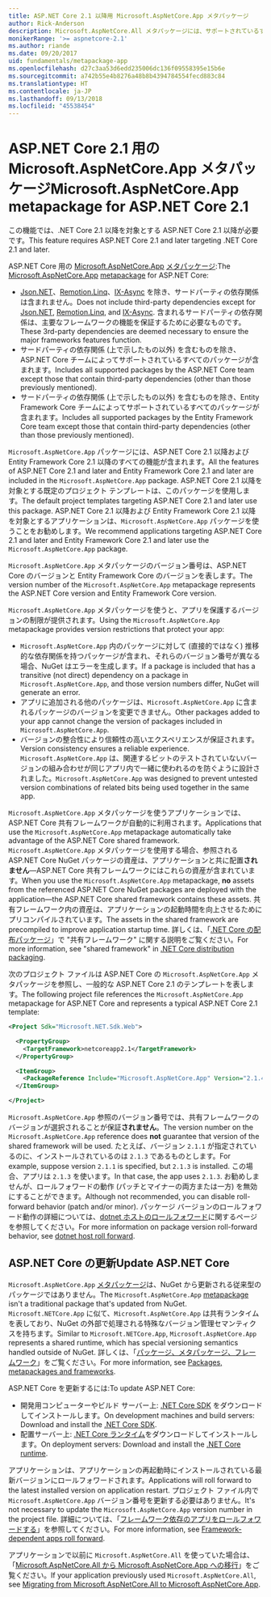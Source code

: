 ```yaml
---
title: ASP.NET Core 2.1 以降用 Microsoft.AspNetCore.App メタパッケージ
author: Rick-Anderson
description: Microsoft.AspNetCore.All メタパッケージには、サポートされているすべての ASP.NET Core および Entity Framework Core パッケージが含まれています。
monikerRange: '>= aspnetcore-2.1'
ms.author: riande
ms.date: 09/20/2017
uid: fundamentals/metapackage-app
ms.openlocfilehash: d27c3aa53d6edd235006dc136f09558395e15b6e
ms.sourcegitcommit: a742b55e4b8276a48b8b4394784554fecd883c84
ms.translationtype: HT
ms.contentlocale: ja-JP
ms.lasthandoff: 09/13/2018
ms.locfileid: "45538454"
---
```

# <a name="microsoftaspnetcoreapp-metapackage-for-aspnet-core-21"></a><span data-ttu-id="d7465-103">ASP.NET Core 2.1 用の Microsoft.AspNetCore.App メタパッケージ</span><span class="sxs-lookup"><span data-stu-id="d7465-103">Microsoft.AspNetCore.App metapackage for ASP.NET Core 2.1</span></span>

<span data-ttu-id="d7465-104">この機能では、.NET Core 2.1 以降を対象とする ASP.NET Core 2.1 以降が必要です。</span><span class="sxs-lookup"><span data-stu-id="d7465-104">This feature requires ASP.NET Core 2.1 and later targeting .NET Core 2.1 and later.</span></span>

<span data-ttu-id="d7465-105">ASP.NET Core 用の [Microsoft.AspNetCore.App](https://www.nuget.org/packages/Microsoft.AspNetCore.App) [メタパッケージ](/dotnet/core/packages#metapackages):</span><span class="sxs-lookup"><span data-stu-id="d7465-105">The [Microsoft.AspNetCore.App](https://www.nuget.org/packages/Microsoft.AspNetCore.App) [metapackage](/dotnet/core/packages#metapackages) for ASP.NET Core:</span></span>

* <span data-ttu-id="d7465-106">[Json.NET](https://www.nuget.org/packages/Newtonsoft.Json/)、[Remotion.Linq](https://www.nuget.org/packages/Remotion.Linq/)、[IX-Async](https://www.nuget.org/packages/System.Interactive.Async/) を除き、サードパーティの依存関係は含まれません。</span><span class="sxs-lookup"><span data-stu-id="d7465-106">Does not include third-party dependencies except for [Json.NET](https://www.nuget.org/packages/Newtonsoft.Json/), [Remotion.Linq](https://www.nuget.org/packages/Remotion.Linq/), and [IX-Async](https://www.nuget.org/packages/System.Interactive.Async/).</span></span> <span data-ttu-id="d7465-107">含まれるサードパーティの依存関係は、主要なフレームワークの機能を保証するために必要なものです。</span><span class="sxs-lookup"><span data-stu-id="d7465-107">These 3rd-party dependencies are deemed necessary to ensure the major frameworks features function.</span></span>
* <span data-ttu-id="d7465-108">サードパーティの依存関係 (上で示したもの以外) を含むものを除き、ASP.NET Core チームによってサポートされているすべてのパッケージが含まれます。</span><span class="sxs-lookup"><span data-stu-id="d7465-108">Includes all supported packages by the ASP.NET Core team except those that contain third-party dependencies (other than those previously mentioned).</span></span>
* <span data-ttu-id="d7465-109">サードパーティの依存関係 (上で示したもの以外) を含むものを除き、Entity Framework Core チームによってサポートされているすべてのパッケージが含まれます。</span><span class="sxs-lookup"><span data-stu-id="d7465-109">Includes all supported packages by the Entity Framework Core team except those that contain third-party dependencies (other than those previously mentioned).</span></span>

<span data-ttu-id="d7465-110">`Microsoft.AspNetCore.App` パッケージには、ASP.NET Core 2.1 以降および Entity Framework Core 2.1 以降のすべての機能が含まれます。</span><span class="sxs-lookup"><span data-stu-id="d7465-110">All the features of ASP.NET Core 2.1 and later and Entity Framework Core 2.1 and later are included in the `Microsoft.AspNetCore.App` package.</span></span> <span data-ttu-id="d7465-111">ASP.NET Core 2.1 以降を対象とする既定のプロジェクト テンプレートは、このパッケージを使用します。</span><span class="sxs-lookup"><span data-stu-id="d7465-111">The default project templates targeting ASP.NET Core 2.1 and later use this package.</span></span> <span data-ttu-id="d7465-112">ASP.NET Core 2.1 以降および Entity Framework Core 2.1 以降を対象とするアプリケーションは、`Microsoft.AspNetCore.App` パッケージを使うことをお勧めします。</span><span class="sxs-lookup"><span data-stu-id="d7465-112">We recommend applications targeting ASP.NET Core 2.1 and later and Entity Framework Core 2.1 and later use the `Microsoft.AspNetCore.App` package.</span></span>

<span data-ttu-id="d7465-113">`Microsoft.AspNetCore.App` メタパッケージのバージョン番号は、ASP.NET Core のバージョンと Entity Framework Core のバージョンを表します。</span><span class="sxs-lookup"><span data-stu-id="d7465-113">The version number of the `Microsoft.AspNetCore.App` metapackage represents the ASP.NET Core version and Entity Framework Core version.</span></span>

<span data-ttu-id="d7465-114">`Microsoft.AspNetCore.App` メタパッケージを使うと、アプリを保護するバージョンの制限が提供されます。</span><span class="sxs-lookup"><span data-stu-id="d7465-114">Using the `Microsoft.AspNetCore.App` metapackage provides version restrictions that protect your app:</span></span>

* <span data-ttu-id="d7465-115">`Microsoft.AspNetCore.App` 内のパッケージに対して (直接的ではなく) 推移的な依存関係を持つパッケージが含まれ、それらのバージョン番号が異なる場合、NuGet はエラーを生成します。</span><span class="sxs-lookup"><span data-stu-id="d7465-115">If a package is included that has a transitive (not direct) dependency on a package in `Microsoft.AspNetCore.App`, and those version numbers differ, NuGet will generate an error.</span></span>
* <span data-ttu-id="d7465-116">アプリに追加される他のパッケージは、`Microsoft.AspNetCore.App` に含まれるパッケージのバージョンを変更できません。</span><span class="sxs-lookup"><span data-stu-id="d7465-116">Other packages added to your app cannot change the version of packages included in `Microsoft.AspNetCore.App`.</span></span>
* <span data-ttu-id="d7465-117">バージョンの整合性により信頼性の高いエクスペリエンスが保証されます。</span><span class="sxs-lookup"><span data-stu-id="d7465-117">Version consistency ensures a reliable experience.</span></span> <span data-ttu-id="d7465-118">`Microsoft.AspNetCore.App` は、関連するビットのテストされていないバージョンの組み合わせが同じアプリ内で一緒に使われるのを防ぐように設計されました。</span><span class="sxs-lookup"><span data-stu-id="d7465-118">`Microsoft.AspNetCore.App` was designed to prevent untested version combinations of related bits being used together in the same app.</span></span>

<span data-ttu-id="d7465-119">`Microsoft.AspNetCore.App` メタパッケージを使うアプリケーションでは、ASP.NET Core 共有フレームワークが自動的に利用されます。</span><span class="sxs-lookup"><span data-stu-id="d7465-119">Applications that use the `Microsoft.AspNetCore.App` metapackage automatically take advantage of the ASP.NET Core shared framework.</span></span> <span data-ttu-id="d7465-120">`Microsoft.AspNetCore.App` メタパッケージを使用する場合、参照される ASP.NET Core NuGet パッケージの資産は、アプリケーションと共に配置**されません**&mdash;ASP.NET Core 共有フレームワークにはこれらの資産が含まれています。</span><span class="sxs-lookup"><span data-stu-id="d7465-120">When you use the `Microsoft.AspNetCore.App` metapackage, **no** assets from the referenced ASP.NET Core NuGet packages are deployed with the application&mdash;the ASP.NET Core shared framework contains these assets.</span></span> <span data-ttu-id="d7465-121">共有フレームワーク内の資産は、アプリケーションの起動時間を向上させるためにプリコンパイルされています。</span><span class="sxs-lookup"><span data-stu-id="d7465-121">The assets in the shared framework are precompiled to improve application startup time.</span></span> <span data-ttu-id="d7465-122">詳しくは、「[.NET Core の配布パッケージ](/dotnet/core/build/distribution-packaging)」で "共有フレームワーク" に関する説明をご覧ください。</span><span class="sxs-lookup"><span data-stu-id="d7465-122">For more information, see "shared framework" in [.NET Core distribution packaging](/dotnet/core/build/distribution-packaging).</span></span>

<span data-ttu-id="d7465-123">次のプロジェクト ファイルは ASP.NET Core の `Microsoft.AspNetCore.App` メタパッケージを参照し、一般的な ASP.NET Core 2.1 のテンプレートを表します。</span><span class="sxs-lookup"><span data-stu-id="d7465-123">The following project file references the `Microsoft.AspNetCore.App` metapackage for ASP.NET Core and represents a typical ASP.NET Core 2.1 template:</span></span>

```xml
<Project Sdk="Microsoft.NET.Sdk.Web">

  <PropertyGroup>
    <TargetFramework>netcoreapp2.1</TargetFramework>
  </PropertyGroup>

  <ItemGroup>
    <PackageReference Include="Microsoft.AspNetCore.App" Version="2.1.4" />
  </ItemGroup>

</Project>
```

<span data-ttu-id="d7465-124">`Microsoft.AspNetCore.App` 参照のバージョン番号では、共有フレームワークのバージョンが選択されることが保証**されません**。</span><span class="sxs-lookup"><span data-stu-id="d7465-124">The version number on the `Microsoft.AspNetCore.App` reference does **not** guarantee that version of the shared framework will be used.</span></span> <span data-ttu-id="d7465-125">たとえば、バージョン `2.1.1` が指定されているのに、インストールされているのは `2.1.3` であるものとします。</span><span class="sxs-lookup"><span data-stu-id="d7465-125">For example, suppose version `2.1.1` is specified, but `2.1.3` is installed.</span></span> <span data-ttu-id="d7465-126">この場合、アプリは `2.1.3` を使います。</span><span class="sxs-lookup"><span data-stu-id="d7465-126">In that case, the app uses `2.1.3`.</span></span> <span data-ttu-id="d7465-127">お勧めしませんが、ロールフォワードの動作 (パッチとマイナーの両方または一方) を無効にすることができます。</span><span class="sxs-lookup"><span data-stu-id="d7465-127">Although not recommended, you can disable roll-forward behavior (patch and/or minor).</span></span> <span data-ttu-id="d7465-128">パッケージ バージョンのロールフォワード動作の詳細については、[dotnet ホストのロールフォワード](https://github.com/dotnet/core-setup/blob/master/Documentation/design-docs/roll-forward-on-no-candidate-fx.md)に関するページを参照してください。</span><span class="sxs-lookup"><span data-stu-id="d7465-128">For more information on package version roll-forward behavior, see [dotnet host roll forward](https://github.com/dotnet/core-setup/blob/master/Documentation/design-docs/roll-forward-on-no-candidate-fx.md).</span></span>

## <a name="update-aspnet-core"></a><span data-ttu-id="d7465-129">ASP.NET Core の更新</span><span class="sxs-lookup"><span data-stu-id="d7465-129">Update ASP.NET Core</span></span>

<span data-ttu-id="d7465-130">`Microsoft.AspNetCore.App` [メタパッケージ](/dotnet/core/packages#metapackages)は、NuGet から更新される従来型のパッケージではありません。</span><span class="sxs-lookup"><span data-stu-id="d7465-130">The `Microsoft.AspNetCore.App` [metapackage](/dotnet/core/packages#metapackages) isn't a traditional package that's updated from NuGet.</span></span> <span data-ttu-id="d7465-131">`Microsoft.NETCore.App` に似て、`Microsoft.AspNetCore.App` は共有ランタイムを表しており、NuGet の外部で処理される特殊なバージョン管理セマンティクスを持ちます。</span><span class="sxs-lookup"><span data-stu-id="d7465-131">Similar to `Microsoft.NETCore.App`, `Microsoft.AspNetCore.App` represents a shared runtime, which has special versioning semantics handled outside of NuGet.</span></span> <span data-ttu-id="d7465-132">詳しくは、「[パッケージ、メタパッケージ、フレームワーク](/dotnet/core/packages)」をご覧ください。</span><span class="sxs-lookup"><span data-stu-id="d7465-132">For more information, see [Packages, metapackages and frameworks](/dotnet/core/packages).</span></span>

<span data-ttu-id="d7465-133">ASP.NET Core を更新するには:</span><span class="sxs-lookup"><span data-stu-id="d7465-133">To update ASP.NET Core:</span></span>

* <span data-ttu-id="d7465-134">開発用コンピューターやビルド サーバー上: [.NET Core SDK](https://www.microsoft.com/net/download) をダウンロードしてインストールします。</span><span class="sxs-lookup"><span data-stu-id="d7465-134">On development machines and build servers: Download and install the [.NET Core SDK](https://www.microsoft.com/net/download).</span></span>
* <span data-ttu-id="d7465-135">配置サーバー上: [.NET Core ランタイム](https://www.microsoft.com/net/download)をダウンロードしてインストールします。</span><span class="sxs-lookup"><span data-stu-id="d7465-135">On deployment servers: Download and install the [.NET Core runtime](https://www.microsoft.com/net/download).</span></span>

 <span data-ttu-id="d7465-136">アプリケーションは、アプリケーションの再起動時にインストールされている最新バージョンにロールフォワードされます。</span><span class="sxs-lookup"><span data-stu-id="d7465-136">Applications will roll forward to the latest installed version on application restart.</span></span> <span data-ttu-id="d7465-137">プロジェクト ファイル内で `Microsoft.AspNetCore.App` バージョン番号を更新する必要はありません。</span><span class="sxs-lookup"><span data-stu-id="d7465-137">It's not necessary to update the `Microsoft.AspNetCore.App` version number in the project file.</span></span> <span data-ttu-id="d7465-138">詳細については、「[フレームワーク依存のアプリをロールフォワードする](/dotnet/core/versions/selection#framework-dependent-apps-roll-forward)」を参照してください。</span><span class="sxs-lookup"><span data-stu-id="d7465-138">For more information, see [Framework-dependent apps roll forward](/dotnet/core/versions/selection#framework-dependent-apps-roll-forward).</span></span>

<span data-ttu-id="d7465-139">アプリケーションで以前に `Microsoft.AspNetCore.All` を使っていた場合は、「[Microsoft.AspNetCore.All から Microsoft.AspNetCore.App への移行](xref:fundamentals/metapackage#migrate)」をご覧ください。</span><span class="sxs-lookup"><span data-stu-id="d7465-139">If your application previously used `Microsoft.AspNetCore.All`, see [Migrating from Microsoft.AspNetCore.All to Microsoft.AspNetCore.App](xref:fundamentals/metapackage#migrate).</span></span>
